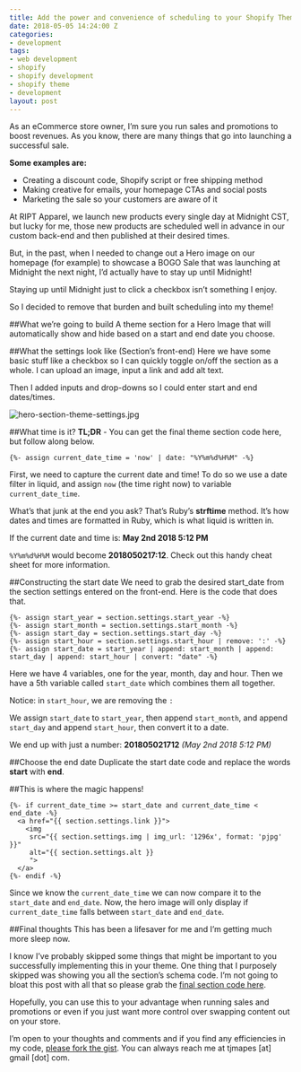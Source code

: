 ```yaml
---
title: Add the power and convenience of scheduling to your Shopify Theme using liquid
date: 2018-05-05 14:24:00 Z
categories:
- development
tags:
- web development
- shopify
- shopify development
- shopify theme
- development
layout: post
---
```


As an eCommerce store owner, I’m sure you run sales and promotions to boost revenues. As you know, there are many things that go into launching a successful sale.

**Some examples are:**
- Creating a discount code, Shopify script or free shipping method
- Making creative for emails, your homepage CTAs and social posts
- Marketing the sale so your customers are aware of it

At RIPT Apparel, we launch new products every single day at Midnight CST, but lucky for me, those new products are scheduled well in advance in our custom back-end and then published at their desired times.

But, in the past, when I needed to change out a Hero image on our homepage (for example) to showcase a BOGO Sale that was launching at Midnight the next night, I’d actually have to stay up until Midnight!

Staying up until Midnight just to click a checkbox isn’t something I enjoy.

So I decided to remove that burden and built scheduling into my theme!

##What we’re going to build
A theme section for a Hero Image that will automatically show and hide based on a start and end date you choose.

##What the settings look like (Section’s front-end)
Here we have some basic stuff like a checkbox so I can quickly toggle on/off the section as a whole. I can upload an image, input a link and add alt text.

Then I added inputs and drop-downs so I could enter start and end dates/times.

![hero-section-theme-settings.jpg](/uploads/hero-section-theme-settings.jpg)

##What time is it?
**TL;DR** - You can get the final theme section code here, but follow along below.

```
{%- assign current_date_time = 'now' | date: "%Y%m%d%H%M" -%}
```

First, we need to capture the current date and time! To do so we use a date filter in liquid, and assign `now` (the time right now) to variable `current_date_time`.

What’s that junk at the end you ask? That’s Ruby’s **strftime** method. It’s how dates and times are formatted in Ruby, which is what liquid is written in.

If the current date and time is: **May 2nd 2018 5:12 PM**

`%Y%m%d%H%M` would become **2018050217:12**. Check out this handy cheat sheet for more information.

##Constructing the start date
We need to grab the desired start_date from the section settings entered on the front-end. Here is the code that does that.

```
{%- assign start_year = section.settings.start_year -%}
{%- assign start_month = section.settings.start_month -%}
{%- assign start_day = section.settings.start_day -%}
{%- assign start_hour = section.settings.start_hour | remove: ':' -%}
{%- assign start_date = start_year | append: start_month | append: start_day | append: start_hour | convert: "date" -%}
```

Here we have 4 variables, one for the year, month, day and hour. Then we have a 5th variable called `start_date` which combines them all together.

Notice: in `start_hour`, we are removing the `:`

We assign `start_date` to `start_year`, then append `start_month`, and append `start_day` and append `start_hour`, then convert it to a date.

We end up with just a number: 
**201805021712** _(May 2nd 2018 5:12 PM)_

##Choose the end date
Duplicate the start date code and replace the words **start** with **end**.

##This is where the magic happens!
```
{%- if current_date_time >= start_date and current_date_time < end_date -%}
  <a href="{{ section.settings.link }}">
    <img 
     src="{{ section.settings.img | img_url: '1296x', format: 'pjpg' }}" 
     alt="{{ section.settings.alt }}
     ">
  </a>
{%- endif -%}
```

Since we know the `current_date_time` we can now compare it to the `start_date` and `end_date`. Now, the hero image will only display if `current_date_time` falls between `start_date` and `end_date`.

##Final thoughts
This has been a lifesaver for me and I’m getting much more sleep now.

I know I’ve probably skipped some things that might be important to you successfully implementing this in your theme. One thing that I purposely skipped was showing you all the section’s schema code. I’m not going to bloat this post with all that so please grab the [final section code here](https://gist.github.com/tjmapes/ed95d1698324b162f595a9825687d83c).

Hopefully, you can use this to your advantage when running sales and promotions or even if you just want more control over swapping content out on your store.

I’m open to your thoughts and comments and if you find any efficiencies in my code, [please fork the gist](https://gist.github.com/tjmapes/ed95d1698324b162f595a9825687d83c). You can always reach me at tjmapes [at] gmail [dot] com.
